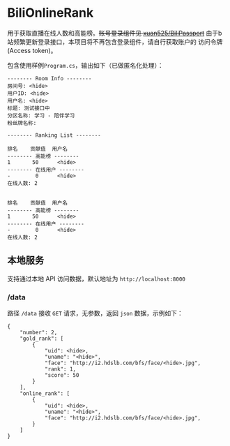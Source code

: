 # BiliOnlineRank

用于获取直播在线人数和高能榜。~~账号登录组件见 [xuan525/BiliPassport](https://github.com/xuan525/BiliPassport)~~ 由于b站频繁更新登录接口，本项目将不再包含登录组件，请自行获取账户的 访问令牌 (Access token)。

包含使用样例`Program.cs`，输出如下（已做匿名化处理）：

```
-------- Room Info --------
房间号: <hide>
用户ID: <hide>
用户名: <hide>
标题: 测试接口中
分区名称: 学习 - 陪伴学习
粉丝牌名称:

-------- Ranking List --------

排名    贡献值  用户名
-------- 高能榜 --------
1       50      <hide>
-------- 在线用户 --------
-        0      <hide>
在线人数: 2


排名    贡献值  用户名
-------- 高能榜 --------
1       50      <hide>
-------- 在线用户 --------
-        0      <hide>
在线人数: 2

```

## 本地服务

支持通过本地 API 访问数据，默认地址为 `http://localhost:8000`

### /data

路径 `/data` 接收 `GET` 请求，无参数，返回 `json` 数据，示例如下：

```
{
    "number": 2,
    "gold_rank": [
        {
            "uid": <hide>,
            "uname": "<hide>",
            "face": "http://i2.hdslb.com/bfs/face/<hide>.jpg",
            "rank": 1,
            "score": 50
        }
    ],
    "online_rank": [
        {
            "uid": <hide>,
            "uname": "<hide>",
            "face": "http://i2.hdslb.com/bfs/face/<hide>.jpg",
        }
    ]
}
```
